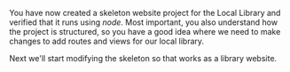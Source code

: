 You have now created a skeleton website project for the Local Library and verified that it runs using _node_. Most important, you also understand how the project is structured, so you have a good idea where we need to make changes to add routes and views for our local library.

Next we'll start modifying the skeleton so that works as a library website.
  
